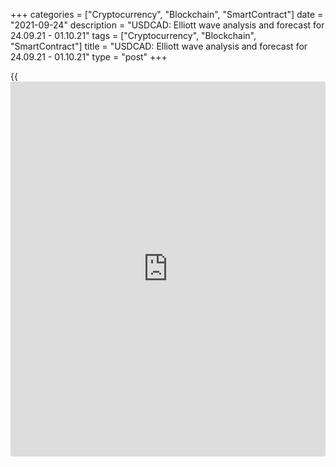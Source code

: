 +++
categories = ["Cryptocurrency", "Blockchain", "SmartContract"]
date = "2021-09-24"
description = "USDCAD: Elliott wave analysis and forecast for 24.09.21 - 01.10.21"
tags = ["Cryptocurrency", "Blockchain", "SmartContract"]
title = "USDCAD: Elliott wave analysis and forecast for 24.09.21 - 01.10.21"
type = "post"
+++

{{<iframe id="large-banner" src="https://www.bounty.group/#slide=18.0" width="100%" height="600" scrolling="no" style="border: 0px solid rgb(216, 221, 230); border-radius: 3px;">}}

2021-09-24

2021-09-24

USDCAD: Elliott wave analysis and forecast for 24.09.21 – 01.10.21Alex
Geuta

 **Main scenario:** consider short positions from corrections below the
level of 1.2894 with a target of 1.2478 – 1.2367.

 **Alternative scenario:** breakout and consolidation above the level of
1.2894 will allow the pair to continue rising to the levels of 1.3090 –
1.3250.

 **Analysis:** A descending correction appears to have formed as the
fourth wave 4 of larger degree on the [daily](https://www.fintecher.org/2020/03/03/forex-trading-daily-strategy/) chart, with wave (С) of 4
completed inside. The fifth wave 5 started developing on the H4 chart,
with wave 1 of (1) of 5 formed and a descending correction developing as
wave 2 of (1) of 5 inside. On the H1 chart, apparently, wave a of 2
formed, wave b of 2 finished developing, and wave c of 2 is forming,
with the first wave of smaller degree (i) of c completed inside. If the
presumption is correct, then after the correction (ii) of c the pair
will continue to drop to the levels of 1.2478 – 1.2367. The level of
1.2894 is critical in this scenario as a breakout will enable the pair
to continue rising to the levels of 1.3090 – 1.3250.

* * *

* * *



## Price chart of USDCAD in real time mode

The content of this article reflects the author’s opinion and does not
necessarily reflect the official position of LiteForex. The material
published on this page is provided for informational purposes only and
should not be considered as the provision of investment advice for the
purposes of Directive 2004/39/EC.

Rate this article:

{{value}}

( {{count}} {{title}} )